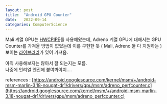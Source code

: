 ```yaml
---
layout: post
title:  "Android GPU Counter"
date:   2022-09-14
categories: ComputerScience
---         
```

        
Mali 계열 GPU는 [HWCPIPE](https://github.com/ARM-software/HWCPipe)를 사용해왔는데, Adreno 계열 GPU에 대해서는 GPU Counter를 가져올 방법이 없었는데 이를 구현한 듯 ( Mali, Adreno 둘 다 지원하는 ) 보이는 [라이브러리](https://github.com/google/hardware-perfcounter)가 있어 가져옴.                   

아직 사용해보지는 않아서 잘 되는지는 모름.        
나중에 언리얼 엔진에 붙여봐야지....                
                            
references : [https://android.googlesource.com/kernel/msm/+/android-msm-marlin-3.18-nougat-dr1/drivers/gpu/msm/adreno_perfcounter.c](https://android.googlesource.com/kernel/msm/+/android-msm-marlin-3.18-nougat-dr1/drivers/gpu/msm/adreno_perfcounter.c)